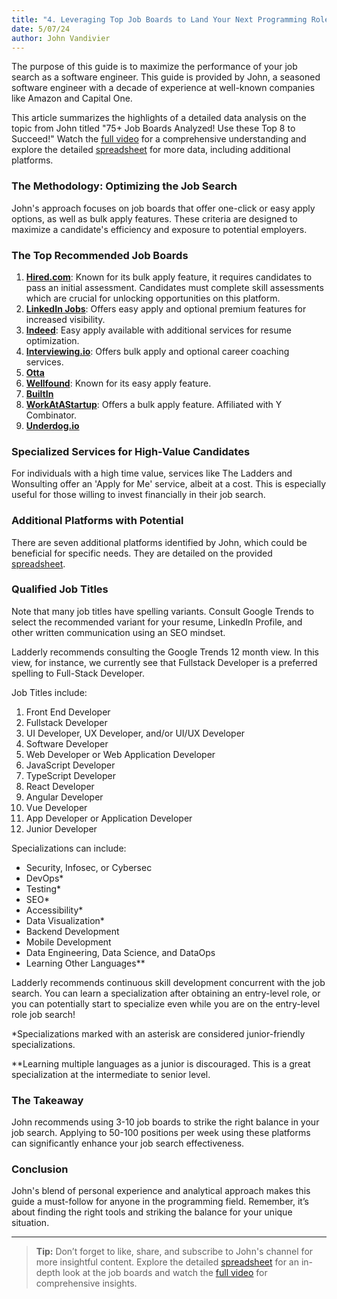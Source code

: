 ```yaml
---
title: "4. Leveraging Top Job Boards to Land Your Next Programming Role"
date: 5/07/24
author: John Vandivier
---
```


The purpose of this guide is to maximize the performance of your job search as a software engineer. This guide is provided by John, a seasoned software engineer with a decade of experience at well-known companies like Amazon and Capital One.

This article summarizes the highlights of a detailed data analysis on the topic from John titled "75+ Job Boards Analyzed! Use these Top 8 to Succeed!" Watch the [full video](https://www.youtube.com/watch?v=Wof3HPOLnPo&list=PL4hsXTgWARMzFezKkj7vGJKmtX0ugC49t) for a comprehensive understanding and explore the detailed [spreadsheet](https://docs.google.com/spreadsheets/d/1-g88F96DqkbheGxswzCBRzdnOU-257aZ9u6zL7j-7Gw?usp=sharing) for more data, including additional platforms.

### The Methodology: Optimizing the Job Search

John's approach focuses on job boards that offer one-click or easy apply options, as well as bulk apply features. These criteria are designed to maximize a candidate's efficiency and exposure to potential employers.

### The Top Recommended Job Boards

1. [**Hired.com**](https://hired.com/): Known for its bulk apply feature, it requires candidates to pass an initial assessment. Candidates must complete skill assessments which are crucial for unlocking opportunities on this platform.
2. [**LinkedIn Jobs**](https://www.linkedin.com/jobs/): Offers easy apply and optional premium features for increased visibility.
3. [**Indeed**](https://www.indeed.com/): Easy apply available with additional services for resume optimization.
4. [**Interviewing.io**](https://interviewing.io/): Offers bulk apply and optional career coaching services.
5. [**Otta**](https://otta.com/)
6. [**Wellfound**](https://www.wellfound.com/): Known for its easy apply feature.
7. [**BuiltIn**](https://builtin.com/)
8. [**WorkAtAStartup**](https://www.workatastartup.com/): Offers a bulk apply feature. Affiliated with Y Combinator.
9. [**Underdog.io**](https://underdog.io/)

### Specialized Services for High-Value Candidates

For individuals with a high time value, services like The Ladders and Wonsulting offer an 'Apply for Me' service, albeit at a cost. This is especially useful for those willing to invest financially in their job search.

### Additional Platforms with Potential

There are seven additional platforms identified by John, which could be beneficial for specific needs. They are detailed on the provided [spreadsheet](https://docs.google.com/spreadsheets/d/1-g88F96DqkbheGxswzCBRzdnOU-257aZ9u6zL7j-7Gw?usp=sharing).

### Qualified Job Titles

Note that many job titles have spelling variants. Consult Google Trends to select the recommended variant for your resume, LinkedIn Profile, and other written communication using an SEO mindset.

Ladderly recommends consulting the Google Trends 12 month view. In this view, for instance, we currently see that Fullstack Developer is a preferred spelling to Full-Stack Developer.

Job Titles include:

1. Front End Developer
2. Fullstack Developer
3. UI Developer, UX Developer, and/or UI/UX Developer
4. Software Developer
5. Web Developer or Web Application Developer
6. JavaScript Developer
7. TypeScript Developer
8. React Developer
9. Angular Developer
10. Vue Developer
11. App Developer or Application Developer
12. Junior Developer

Specializations can include:

- Security, Infosec, or Cybersec
- DevOps\*
- Testing\*
- SEO\*
- Accessibility\*
- Data Visualization\*
- Backend Development
- Mobile Development
- Data Engineering, Data Science, and DataOps
- Learning Other Languages\*\*

Ladderly recommends continuous skill development concurrent with the job search. You can learn a specialization after obtaining an entry-level role, or you can potentially start to specialize even while you are on the entry-level role job search!

\*Specializations marked with an asterisk are considered junior-friendly specializations.

\*\*Learning multiple languages as a junior is discouraged. This is a great specialization at the intermediate to senior level.

### The Takeaway

John recommends using 3-10 job boards to strike the right balance in your job search. Applying to 50-100 positions per week using these platforms can significantly enhance your job search effectiveness.

### Conclusion

John's blend of personal experience and analytical approach makes this guide a must-follow for anyone in the programming field. Remember, it’s about finding the right tools and striking the balance for your unique situation.

---

> **Tip:** Don’t forget to like, share, and subscribe to John's channel for more insightful content. Explore the detailed [spreadsheet](https://docs.google.com/spreadsheets/d/1-g88F96DqkbheGxswzCBRzdnOU-257aZ9u6zL7j-7Gw?usp=sharing) for an in-depth look at the job boards and watch the [full video](https://www.youtube.com/watch?v=Wof3HPOLnPo) for comprehensive insights.
